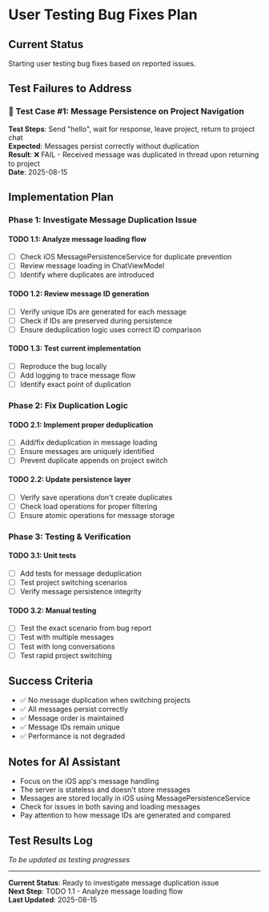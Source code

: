 # User Testing Bug Fixes Plan

## Current Status
Starting user testing bug fixes based on reported issues.

## Test Failures to Address

### 🔴 Test Case #1: Message Persistence on Project Navigation
**Test Steps**: Send "hello", wait for response, leave project, return to project chat  
**Expected**: Messages persist correctly without duplication  
**Result**: ❌ FAIL - Received message was duplicated in thread upon returning to project  
**Date**: 2025-08-15  

## Implementation Plan

### Phase 1: Investigate Message Duplication Issue
#### TODO 1.1: Analyze message loading flow
- [ ] Check iOS MessagePersistenceService for duplicate prevention
- [ ] Review message loading in ChatViewModel
- [ ] Identify where duplicates are introduced

#### TODO 1.2: Review message ID generation
- [ ] Verify unique IDs are generated for each message
- [ ] Check if IDs are preserved during persistence
- [ ] Ensure deduplication logic uses correct ID comparison

#### TODO 1.3: Test current implementation
- [ ] Reproduce the bug locally
- [ ] Add logging to trace message flow
- [ ] Identify exact point of duplication

### Phase 2: Fix Duplication Logic
#### TODO 2.1: Implement proper deduplication
- [ ] Add/fix deduplication in message loading
- [ ] Ensure messages are uniquely identified
- [ ] Prevent duplicate appends on project switch

#### TODO 2.2: Update persistence layer
- [ ] Verify save operations don't create duplicates
- [ ] Check load operations for proper filtering
- [ ] Ensure atomic operations for message storage

### Phase 3: Testing & Verification
#### TODO 3.1: Unit tests
- [ ] Add tests for message deduplication
- [ ] Test project switching scenarios
- [ ] Verify message persistence integrity

#### TODO 3.2: Manual testing
- [ ] Test the exact scenario from bug report
- [ ] Test with multiple messages
- [ ] Test with long conversations
- [ ] Test rapid project switching

## Success Criteria
- ✅ No message duplication when switching projects
- ✅ All messages persist correctly
- ✅ Message order is maintained
- ✅ Message IDs remain unique
- ✅ Performance is not degraded

## Notes for AI Assistant
- Focus on the iOS app's message handling
- The server is stateless and doesn't store messages
- Messages are stored locally in iOS using MessagePersistenceService
- Check for issues in both saving and loading messages
- Pay attention to how message IDs are generated and compared

## Test Results Log
*To be updated as testing progresses*

---
**Current Status**: Ready to investigate message duplication issue  
**Next Step**: TODO 1.1 - Analyze message loading flow  
**Last Updated**: 2025-08-15